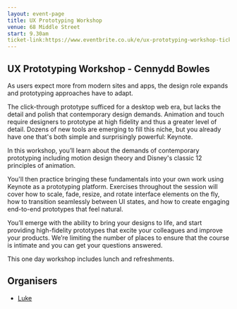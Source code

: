 ```yaml
---
layout: event-page  
title: UX Prototyping Workshop
venue: 68 Middle Street
start: 9.30am
ticket-link:https://www.eventbrite.co.uk/e/ux-prototyping-workshop-tickets-24342542199
---
```


## UX Prototyping Workshop - Cennydd Bowles

As users expect more from modern sites and apps, the design role expands and prototyping approaches have to adapt. 

The click-through prototype sufficed for a desktop web era, but lacks the detail and polish that contemporary design demands. Animation and touch require designers to prototype at high fidelity and thus a greater level of detail.
Dozens of new tools are emerging to fill this niche, but you already have one that's both simple and surprisingly powerful: Keynote.

In this workshop, you’ll learn about the demands of contemporary prototyping including motion design theory and Disney's classic 12 principles of animation.

You'll then practice bringing these fundamentals into your own work using Keynote as a prototyping platform. Exercises throughout the session will cover how to scale, fade, resize, and rotate interface elements on the fly, how to transition seamlessly between UI states, and how to create engaging end-to-end prototypes that feel natural.

You’ll emerge with the ability to bring your designs to life, and start providing high-fidelity prototypes that excite your colleagues and improve your products.
We’re limiting the number of places to ensure that the course is intimate and you can get your questions answered.

This one day workshop includes lunch and refreshments.

## Organisers

- <a href="http://uxbrighton.org.uk/about/#luke">Luke</a>
